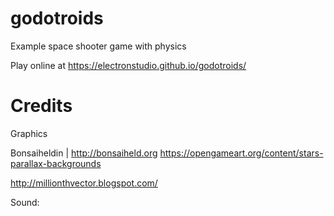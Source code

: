 # godotroids
Example space shooter game with physics

Play online at https://electronstudio.github.io/godotroids/

# Credits

Graphics

Bonsaiheldin | http://bonsaiheld.org https://opengameart.org/content/stars-parallax-backgrounds

http://millionthvector.blogspot.com/

Sound:

